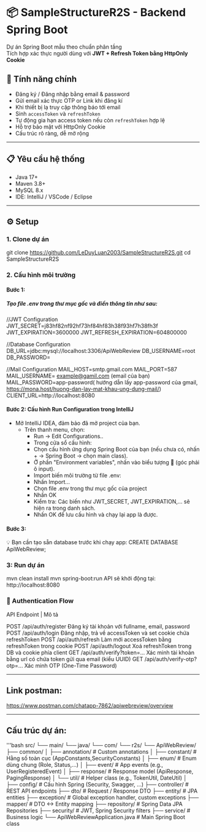 # 📦 SampleStructureR2S - Backend Spring Boot

Dự án Spring Boot mẫu theo chuẩn phân tầng  
Tích hợp xác thực người dùng với **JWT + Refresh Token bằng HttpOnly Cookie**

## 🚀 Tính năng chính

- Đăng ký / Đăng nhập bằng email & password
- Gửi email xác thực OTP or Link khi đăng kí
- Khi thiết bị lạ truy cập thông báo tới email
- Sinh `accessToken` và `refreshToken`
- Tự động gia hạn access token nếu còn `refreshToken` hợp lệ
- Hỗ trợ bảo mật với HttpOnly Cookie
- Cấu trúc rõ ràng, dễ mở rộng

---

## 📋 Yêu cầu hệ thống

- Java 17+
- Maven 3.8+
- MySQL 8.x
- IDE: IntelliJ / VSCode / Eclipse
---
  ## ⚙️ Setup
  
### 1. Clone dự án 
git clone https://github.com/LeDuyLuan2003/SampleStructureR2S.git
cd SampleStructureR2S

### 2. Cấu hình môi trường
#### Bước 1:
##### Tạo file .env trong thư mục gốc và điền thông tin như sau:
//JWT Configuration
JWT_SECRET=j83hf82nf92hf73hf84hf83h38f93hf7h38fh3f
JWT_EXPIRATION=3600000
JWT_REFRESH_EXPIRATION=604800000

//Database Configuration
DB_URL=jdbc:mysql://localhost:3306/ApiWebReview
DB_USERNAME=root
DB_PASSWORD=

//Mail Configuration
MAIL_HOST=smtp.gmail.com
MAIL_PORT=587
MAIL_USERNAME= example@gamil.com (email của bạn)
MAIL_PASSWORD=app-password( hướng dẫn lấy app-password của gmail, https://mona.host/huong-dan-lay-mat-khau-ung-dung-mail/)
CLIENT_URL=http://localhost:8080

#### Bước 2: Cấu hình Run Configuration trong IntelliJ
- Mở IntelliJ IDEA, đảm bảo đã mở project của bạn.
    - Trên thanh menu, chọn:
      - Run → Edit Configurations..
      - Trong cửa sổ cấu hình:
      - Chọn cấu hình ứng dụng Spring Boot của bạn (nếu chưa có, nhấn + → Spring Boot → chọn main class).
      - Ở phần "Environment variables", nhấn vào biểu tượng 📄 (góc phải ô input).
      - Import biến môi trường từ file .env:
      - Nhấn Import...
      - Chọn file .env trong thư mục gốc của project
      - Nhấn OK
      - Kiểm tra: Các biến như JWT_SECRET, JWT_EXPIRATION,... sẽ hiện ra trong danh sách.
      - Nhấn OK để lưu cấu hình và chạy lại app là được.

#### Bước 3:
💡 Bạn cần tạo sẵn database trước khi chạy app:
CREATE DATABASE ApiWebReview;


### 3: Run dự án
mvn clean install
mvn spring-boot:run
API sẽ khởi động tại: http://localhost:8080

### 🔐 Authentication Flow
API Endpoint | Mô tả

POST	/api/auth/register	Đăng ký tài khoản với fullname, email, password
POST	/api/auth/login	Đăng nhập, trả về accessToken và set cookie chứa refreshToken
POST	/api/auth/refresh	Làm mới accessToken bằng refreshToken trong cookie
POST	/api/auth/logout	Xoá refreshToken trong DB và cookie phía client
GET	/api/auth/verify?token=...	Xác minh tài khoản bằng url có chứa token gửi qua email (kiểu UUID)
GET	/api/auth/verify-otp?otp=...	Xác minh OTP (One-Time Password)

---

## Link postman:
https://www.postman.com/chatapp-7862/apiwebreview/overview

---

## Cấu trúc dự án:
'''bash
src/
└── main/
    └── java/
        └── com/
            └── r2s/
                └── ApiWebReview/
                    ├── common/
                    │   ├── annotation/         # Custom annotations
                    │   ├── constant/           # Hằng số toàn cục (AppConstants,SecurityConstants)
                    │   ├── enum/               # Enum dùng chung (Role, Status,...)
                    │   ├── event/              # App events (e.g., UserRegisteredEvent)
                    │   ├── response/           # Response model (ApiResponse, PagingResponse)
                    │   └── util/               # Helper class (e.g., TokenUtil, DateUtil)
                    │
                    ├── config/                # Cấu hình Spring (Security, Swagger, ...)
                    ├── controller/            # REST API endpoints
                    ├── dto/                   # Request / Response DTO
                    ├── entity/                # JPA entities
                    ├── exception/             # Global exception handler, custom exceptions
                    ├── mapper/                # DTO <-> Entity mapping
                    ├── repository/            # Spring Data JPA Repositories
                    ├── security/              # JWT, Spring Security filters
                    ├── service/               # Business logic
                    └── ApiWebReviewApplication.java  # Main Spring Boot class

